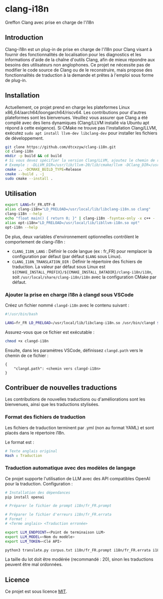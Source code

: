 # clang-i18n
Greffon Clang avec prise en charge de l'i18n

## Introduction

Clang-i18n est un plug-in de prise en charge de l'i18n pour Clang visant à fournir des fonctionnalités de localisation pour les diagnostics et les informations d'aide de la chaîne d'outils Clang, afin de mieux répondre aux besoins des utilisateurs non anglophones.
Ce projet ne nécessite pas de modifier le code source de Clang ou de le reconstruire, mais propose des fonctionnalités de traduction à la demande et prêtes à l'emploi sous forme de plug-in.

## Installation

Actuellement, ce projet prend en charge les plateformes Linux x86_64/aarch64/loongarch64/riscv64. Les contributions pour d'autres plateformes sont les bienvenues.
Veuillez vous assurer que Clang a été compilé avec des liens dynamiques (Clang/LLVM installé via Ubuntu apt répond à cette exigence).
Si CMake ne trouve pas l'installation Clang/LLVM, exécutez `sudo apt install llvm-dev libclang-dev` pour installer les fichiers de développement.

```bash
git clone https://github.com/dtcxzyw/clang-i18n.git
cd clang-i18n
mkdir -p build && cd build
# Si vous devez spécifier la version Clang/LLVM, ajoutez le chemin de recherche à CMake.
# Exemple : -DLLVM_DIR=/usr/lib/llvm-20/lib/cmake/llvm -DClang_DIR=/usr/lib/llvm-20/lib/cmake/clang
cmake .. -DCMAKE_BUILD_TYPE=Release
cmake --build . -j
sudo cmake --install .
```

## Utilisation

```bash
export LANG=fr_FR.UTF-8
alias clang-i18n="LD_PRELOAD=/usr/local/lib/libclang-i18n.so clang"
clang-i18n --help
echo "float main() { return 0; }" | clang-i18n -fsyntax-only -x c++ -
alias opt-i18n="LD_PRELOAD=/usr/local/lib/libllvm-i18n.so opt"
opt-i18n --help
```

De plus, deux variables d'environnement optionnelles contrôlent le comportement de clang-i18n :
- `CLANG_I18N_LANG` : Définir le code langue (ex : fr_FR) pour remplacer la configuration par défaut (par défaut `$LANG` sous Linux).
- `CLANG_I18N_TRANSLATION_DIR` : Définir le répertoire des fichiers de traduction. La valeur par défaut sous Linux est `${CMAKE_INSTALL_PREFIX}/${CMAKE_INSTALL_DATADIR}/clang-i18n/i18n`, soit `/usr/local/share/clang-i18n/i18n` avec la configuration CMake par défaut.

### Ajouter la prise en charge i18n à clangd sous VSCode

Créez un fichier nommé `clangd-i18n` avec le contenu suivant :
```bash
#!/usr/bin/bash

LANG=fr_FR LD_PRELOAD=/usr/local/lib/libclang-i18n.so /usr/bin/clangd $@
```
Assurez-vous que ce fichier est exécutable :
```bash
chmod +x clangd-i18n
```
Ensuite, dans les paramètres VSCode, définissez `clangd.path` vers le chemin de ce fichier :
```
{
    "clangd.path": <chemin vers clangd-i18n>
}
```

## Contribuer de nouvelles traductions

Les contributions de nouvelles traductions ou d'améliorations sont les bienvenues, ainsi que les traductions stylisées.

### Format des fichiers de traduction

Les fichiers de traduction terminent par .yml (non au format YAML) et sont placés dans le répertoire i18n.

Le format est :
```yaml
# Texte anglais original
Hash : Traduction
```

### Traduction automatique avec des modèles de langage

Ce projet supporte l'utilisation de LLM avec des API compatibles OpenAI pour la traduction. Configuration :
```bash
# Installation des dépendances
pip install openai

# Préparer le fichier de prompt i18n/fr_FR.prompt

# Préparer le fichier d'erreurs i18n/fr_FR.errata
# Format :
# <Terme anglais> <Traduction erronée>

export LLM_ENDPOINT=<Point de terminaison LLM>
export LLM_MODEL=<Nom du modèle>
export LLM_TOKEN=<Clé API>

python3 translate.py corpus.txt i18n/fr_FR.prompt i18n/fr_FR.errata i18n/fr_FR.yml <Taille de lot>
```

La taille du lot doit être modérée (recommandé : 20), sinon les traductions peuvent être mal ordonnées.

## Licence

Ce projet est sous licence [MIT](LICENSE).
